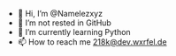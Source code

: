- 👋 Hi, I’m @Namelezxyz
- 👀 I’m not rested in GitHub
- 🌱 I’m currently learning Python
- 📫 How to reach me 218k@dev.wxrfel.de
